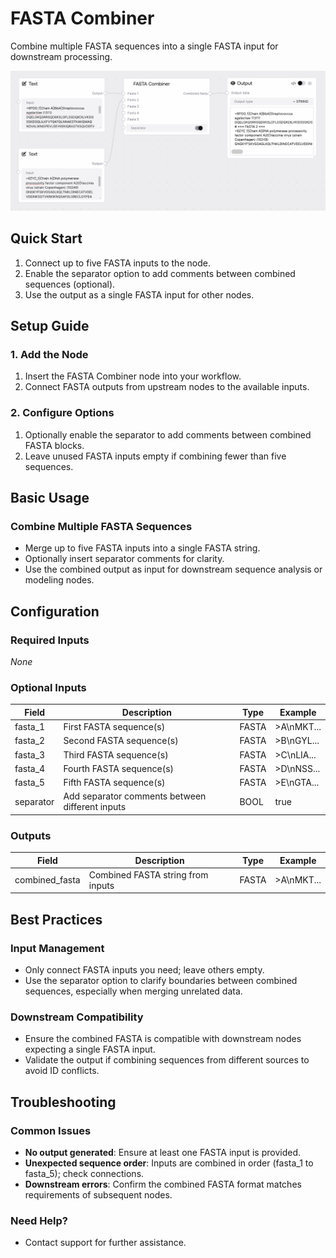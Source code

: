 # FASTA Combiner

Combine multiple FASTA sequences into a single FASTA input for downstream processing.

<img src="/images/nodes/biotech/biotech-utils/fasta-combiner.png" alt="FASTA Combiner" class="rounded-lg">

## Quick Start

1. Connect up to five FASTA inputs to the node.
2. Enable the separator option to add comments between combined sequences (optional).
3. Use the output as a single FASTA input for other nodes.

## Setup Guide

### 1. Add the Node
1. Insert the FASTA Combiner node into your workflow.
2. Connect FASTA outputs from upstream nodes to the available inputs.

### 2. Configure Options
1. Optionally enable the separator to add comments between combined FASTA blocks.
2. Leave unused FASTA inputs empty if combining fewer than five sequences.

## Basic Usage

### Combine Multiple FASTA Sequences
* Merge up to five FASTA inputs into a single FASTA string.
* Optionally insert separator comments for clarity.
* Use the combined output as input for downstream sequence analysis or modeling nodes.

## Configuration

### Required Inputs
*None*

### Optional Inputs
| Field     | Description                                      | Type   | Example         |
|-----------|--------------------------------------------------|--------|----------------|
| fasta_1   | First FASTA sequence(s)                          | FASTA  | >A\nMKT...      |
| fasta_2   | Second FASTA sequence(s)                         | FASTA  | >B\nGYL...      |
| fasta_3   | Third FASTA sequence(s)                          | FASTA  | >C\nLIA...      |
| fasta_4   | Fourth FASTA sequence(s)                         | FASTA  | >D\nNSS...      |
| fasta_5   | Fifth FASTA sequence(s)                          | FASTA  | >E\nGTA...      |
| separator | Add separator comments between different inputs   | BOOL   | true           |

### Outputs
| Field          | Description                        | Type  | Example         |
|----------------|------------------------------------|-------|----------------|
| combined_fasta | Combined FASTA string from inputs  | FASTA | >A\nMKT...      |

## Best Practices

### Input Management
* Only connect FASTA inputs you need; leave others empty.
* Use the separator option to clarify boundaries between combined sequences, especially when merging unrelated data.

### Downstream Compatibility
* Ensure the combined FASTA is compatible with downstream nodes expecting a single FASTA input.
* Validate the output if combining sequences from different sources to avoid ID conflicts.

## Troubleshooting

### Common Issues
* **No output generated**: Ensure at least one FASTA input is provided.
* **Unexpected sequence order**: Inputs are combined in order (fasta_1 to fasta_5); check connections.
* **Downstream errors**: Confirm the combined FASTA format matches requirements of subsequent nodes.

### Need Help?
* Contact support for further assistance.
